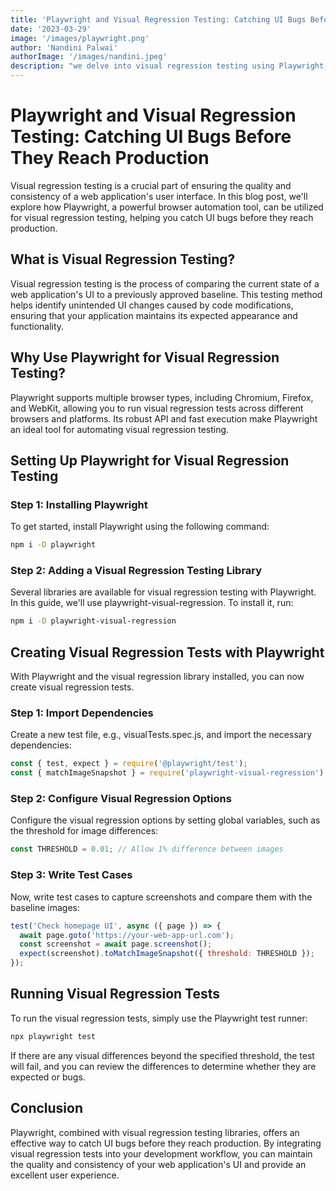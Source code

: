 ```yaml
---
title: 'Playwright and Visual Regression Testing: Catching UI Bugs Before They Reach Production'
date: '2023-03-29'
image: '/images/playwright.png'
author: 'Nandini Palwai'
authorImage: '/images/nandini.jpeg'
description: "we delve into visual regression testing using Playwright, a powerful browser automation tool, to catch UI bugs before they reach production. Learn how to set up Playwright for visual regression testing, create tests, and run them to ensure the quality and consistency of your web application's user interface. By incorporating visual regression tests into your development workflow, you can maintain an exceptional user experience and prevent UI issues from affecting your users."
---
```


# Playwright and Visual Regression Testing: Catching UI Bugs Before They Reach Production

Visual regression testing is a crucial part of ensuring the quality and consistency of a web application's user interface. In this blog post, we'll explore how Playwright, a powerful browser automation tool, can be utilized for visual regression testing, helping you catch UI bugs before they reach production.

## What is Visual Regression Testing?

Visual regression testing is the process of comparing the current state of a web application's UI to a previously approved baseline. This testing method helps identify unintended UI changes caused by code modifications, ensuring that your application maintains its expected appearance and functionality.

## Why Use Playwright for Visual Regression Testing?

Playwright supports multiple browser types, including Chromium, Firefox, and WebKit, allowing you to run visual regression tests across different browsers and platforms. Its robust API and fast execution make Playwright an ideal tool for automating visual regression testing.

## Setting Up Playwright for Visual Regression Testing

### Step 1: Installing Playwright

To get started, install Playwright using the following command:

```bash
npm i -D playwright
```

### Step 2: Adding a Visual Regression Testing Library
Several libraries are available for visual regression testing with Playwright. In this guide, we'll use playwright-visual-regression. To install it, run:

```bash
npm i -D playwright-visual-regression
```

## Creating Visual Regression Tests with Playwright
With Playwright and the visual regression library installed, you can now create visual regression tests.

### Step 1: Import Dependencies
Create a new test file, e.g., visualTests.spec.js, and import the necessary dependencies:

```javascript
const { test, expect } = require('@playwright/test');
const { matchImageSnapshot } = require('playwright-visual-regression');
```

### Step 2: Configure Visual Regression Options
Configure the visual regression options by setting global variables, such as the threshold for image differences:
```javascript
const THRESHOLD = 0.01; // Allow 1% difference between images
```
### Step 3: Write Test Cases
Now, write test cases to capture screenshots and compare them with the baseline images:
```javascript
test('Check homepage UI', async ({ page }) => {
  await page.goto('https://your-web-app-url.com');
  const screenshot = await page.screenshot();
  expect(screenshot).toMatchImageSnapshot({ threshold: THRESHOLD });
});
```
## Running Visual Regression Tests
To run the visual regression tests, simply use the Playwright test runner:
```bash
npx playwright test
```
If there are any visual differences beyond the specified threshold, the test will fail, and you can review the differences to determine whether they are expected or bugs.

## Conclusion
Playwright, combined with visual regression testing libraries, offers an effective way to catch UI bugs before they reach production. By integrating visual regression tests into your development workflow, you can maintain the quality and consistency of your web application's UI and provide an excellent user experience.


